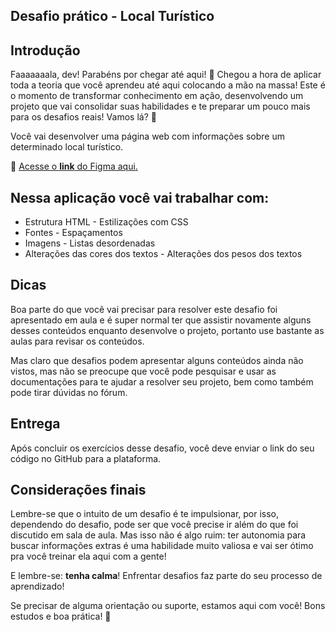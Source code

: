 
## Desafio prático - Local Turístico


## Introdução

Faaaaaaala, dev! Parabéns por chegar até aqui! 💜
Chegou a hora de aplicar toda a teoria que você aprendeu até aqui colocando a mão na massa!
Este é o momento de transformar conhecimento em ação, desenvolvendo um projeto que vai consolidar suas habilidades e te preparar um pouco mais para os desafios reais!
Vamos lá? 🚀

Você vai desenvolver uma página web com informações sobre um determinado local turístico.

💜 [Acesse o **link** do Figma aqui.](https://www.figma.com/community/file/1384542229391733447/local-turistico)


## Nessa aplicação você vai trabalhar com:
- Estrutura HTML                            - Estilizações com CSS
- Fontes                                    - Espaçamentos
- Imagens                                   - Listas desordenadas
- Alterações das cores dos textos           - Alterações dos pesos dos textos

## Dicas
Boa parte do que você vai precisar para resolver este desafio foi apresentado em aula e é super normal ter que assistir novamente alguns desses conteúdos enquanto desenvolve o projeto, portanto use bastante as aulas para revisar os conteúdos.

Mas claro que desafios podem apresentar alguns conteúdos ainda não vistos, mas não se preocupe que você pode pesquisar e usar as documentações para te ajudar a resolver seu projeto, bem como também pode tirar dúvidas no fórum.


## Entrega
Após concluir os exercícios desse desafio, você deve enviar o link do seu código no GitHub para a plataforma. 


## Considerações finais
Lembre-se que o intuito de um desafio é te impulsionar, por isso, dependendo do desafio, pode ser que você precise ir além do que foi discutido em sala de aula. 
Mas isso não é algo ruim: ter autonomia para buscar informações extras é uma habilidade muito valiosa e vai ser ótimo pra você treinar ela aqui com a gente!

E lembre-se: **tenha calma**! Enfrentar desafios faz parte do seu processo de aprendizado! 

Se precisar de alguma orientação ou suporte, estamos aqui com você!
Bons estudos e boa prática! 💜